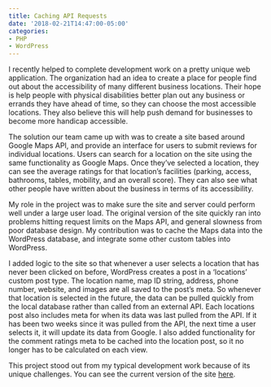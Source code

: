 ```yaml
---
title: Caching API Requests
date: '2018-02-21T14:47:00-05:00'
categories:
- PHP
- WordPress
---
```

I recently helped to complete development work on a pretty unique web application. The organization had an idea to create a place for people find out about the accessibility of many different business locations. Their hope is help people with physical disabilities better plan out any business or errands they have ahead of time, so they can choose the most accessible locations. They also believe this will help push demand for businesses to become more handicap accessible.

The solution our team came up with was to create a site based around Google Maps API, and provide an interface for users to submit reviews for individual locations. Users can search for a location on the site using the same functionality as Google Maps. Once they’ve selected a location, they can see the average ratings for that location’s facilities (parking, access, bathrooms, tables, mobility, and an overall score). They can also see what other people have written about the business in terms of its accessibility.

My role in the project was to make sure the site and server could perform well under a large user load. The original version of the site quickly ran into problems hitting request limits on the Maps API, and general slowness from poor database design. My contribution was to cache the Maps data into the WordPress database, and integrate some other custom tables into WordPress.

I added logic to the site so that whenever a user selects a location that has never been clicked on before, WordPress creates a post in a ‘locations’ custom post type. The location name, map ID string, address, phone number, website, and images are all saved to the post’s meta. So whenever that location is selected in the future, the data can be pulled quickly from the local database rather than called from an external API. Each locations post also includes meta for when its data was last pulled from the API. If it has been two weeks since it was pulled from the API, the next time a user selects it, it will update its data from Google. I also added functionality for the comment ratings meta to be cached into the location post, so it no longer has to be calculated on each view.

This project stood out from my typical development work because of its unique challenges. You can see the current version of the site <a href="https://johnnyspass.com" target="_blank">here</a>.

